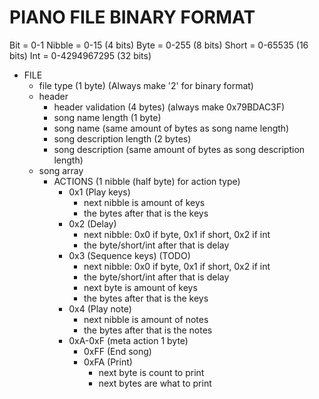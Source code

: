 


# PIANO FILE BINARY FORMAT  
  
Bit = 0-1
Nibble = 0-15 (4 bits)
Byte = 0-255 (8 bits)
Short = 0-65535 (16 bits)
Int = 0-4294967295 (32 bits)


* FILE
    * file type (1 byte) (Always make '2' for binary format)
    * header
        * header validation (4 bytes) (always make 0x79BDAC3F)
        * song name length (1 byte)
        * song name (same amount of bytes as song name length)
        * song description length (2 bytes)
        * song description (same amount of bytes as song description length)
    * song array
        * ACTIONS (1 nibble (half byte) for action type)
            * 0x1 (Play keys)
                * next nibble is amount of keys
                * the bytes after that is the keys
            * 0x2 (Delay)
                * next nibble: 0x0 if byte, 0x1 if short, 0x2 if int
                * the byte/short/int after that is delay
            * 0x3 (Sequence keys) (TODO)
                * next nibble: 0x0 if byte, 0x1 if short, 0x2 if int
                * the byte/short/int after that is delay
                * next byte is amount of keys
                * the bytes after that is the keys
            * 0x4 (Play note)
                * next nibble is amount of notes
                * the bytes after that is the notes
            * 0xA-0xF (meta action 1 byte)
                * 0xFF (End song)
                * 0xFA (Print)
                    * next byte is count to print
                    * next bytes are what to print